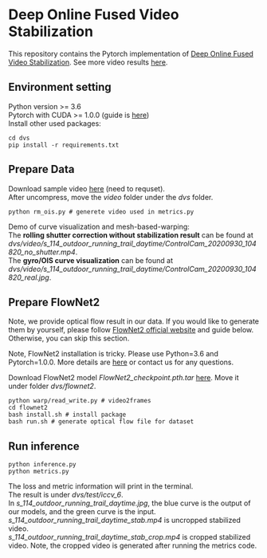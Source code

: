 
# Deep Online Fused Video Stabilization

This repository contains the Pytorch implementation of [Deep Online Fused Video Stabilization](https://arxiv.org/abs/2102.01279). See more video results [here](https://zhmeishi.github.io/dvs/).
## Environment setting
Python version >= 3.6  
Pytorch with CUDA >= 1.0.0 (guide is [here](https://pytorch.org/get-started/locally/))  
Install other used packages:
```
cd dvs
pip install -r requirements.txt 
```

## Prepare Data
Download sample video [here](https://drive.google.com/file/d/1nju9H8ohYZh6dGsdrQjQXFgfgkrFtkRi/view?usp=sharing) (need to requset).   
After uncompress, move the *video* folder under the *dvs* folder.   

```
python rm_ois.py # generete video used in metrics.py 
```
Demo of curve visualization and mesh-based-warping:  
The **rolling shutter correction without stabilization result** can be found at *dvs/video/s_114_outdoor_running_trail_daytime/ControlCam_20200930_104820_no_shutter.mp4*.  
The **gyro/OIS curve visualization** can be found at *dvs/video/s_114_outdoor_running_trail_daytime/ControlCam_20200930_104820_real.jpg*.  


## Prepare FlowNet2
Note, we provide optical flow result in our data. If you would like to generate them by yourself, please follow [FlowNet2 official website](https://github.com/NVIDIA/flownet2-pytorch) and guide below. Otherwise, you can skip this section. 

Note, FlowNet2 installation is tricky. Please use Python=3.6 and Pytorch=1.0.0. More details are [here](https://github.com/NVIDIA/flownet2-pytorch/issues/156) or contact us for any questions.

Download FlowNet2 model *FlowNet2_checkpoint.pth.tar* [here](https://drive.google.com/file/d/1hF8vS6YeHkx3j2pfCeQqqZGwA_PJq_Da/view).  Move it under folder *dvs/flownet2*.  
```
python warp/read_write.py # video2frames
cd flownet2
bash install.sh # install package
bash run.sh # generate optical flow file for dataset
``` 

## Run inference 
```
python inference.py
python metrics.py
``` 
The loss and metric information will print in the terminal.  
The result is under *dvs/test/iccv_6*.   
In *s_114_outdoor_running_trail_daytime.jpg*, the blue curve is the output of our models, and the green curve is the input.   
*s_114_outdoor_running_trail_daytime_stab.mp4* is uncropped stabilized video.  
*s_114_outdoor_running_trail_daytime_stab_crop.mp4* is cropped stabilized video. Note, the cropped video is generated after running the metrics code.   